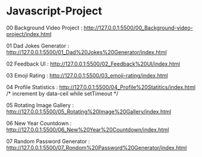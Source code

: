 # Javascript-Project

00 Background Video Project : http://127.0.0.1:5500/00_Background-video-project/index.html

01 Dad Jokes Generator : http://127.0.0.1:5500/01_Dad%20Jokes%20Generator/index.html

02 Feedback UI : http://127.0.0.1:5500/02_Feedback%20UI/index.html

03 Emoji Rating : http://127.0.0.1:5500/03_emoji-rating/index.html

04 Profile Statistics : http://127.0.0.1:5500/04_Profile%20Statitics/index.html
/* increment by data-ceil while setTimeout */

05 Rotating Image Gallery : http://127.0.0.1:5500/05_Rotating%20Image%20Gallery/index.html

06 New Year Countdown : http://127.0.0.1:5500/06_New%20Year%20Countdown/index.html

07 Random Password Generator : http://127.0.0.1:5500/07_Rondom%20Password%20Generator/index.html
